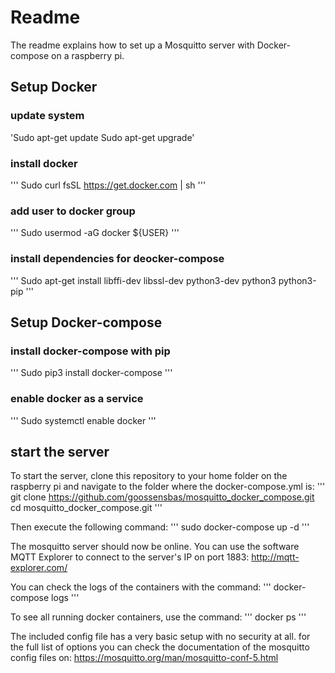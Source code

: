 # Readme

The readme explains how to set up a Mosquitto server with Docker-compose on a raspberry pi.

## Setup Docker

### update system
'Sudo apt-get update
Sudo apt-get upgrade'

### install docker
'''
Sudo curl fsSL https://get.docker.com | sh
'''
### add user to docker group
'''
Sudo usermod -aG docker ${USER}
'''

### install dependencies for deocker-compose
'''
Sudo apt-get install libffi-dev libssl-dev python3-dev python3 python3-pip
'''

## Setup Docker-compose

### install docker-compose with pip
'''
Sudo pip3 install docker-compose
'''

### enable docker as a service
'''
Sudo systemctl enable docker
'''

## start the server

To start the server, clone this repository to your home folder on the raspberry pi and navigate to the folder where the docker-compose.yml is:
'''
git clone https://github.com/goossensbas/mosquitto_docker_compose.git
cd mosquitto_docker_compose.git
'''

Then execute the following command:
'''
sudo docker-compose up -d
'''

The mosquitto server should now be online.
You can use the software MQTT Explorer to connect to the server's IP on port 1883:
http://mqtt-explorer.com/

You can check the logs of the containers with the command:
'''
docker-compose logs
'''

To see all running docker containers, use the command:
'''
docker ps
'''

The included config file has a very basic setup with no security at all. 
for the full list of options you can check the documentation of the mosquitto config files on:
https://mosquitto.org/man/mosquitto-conf-5.html
